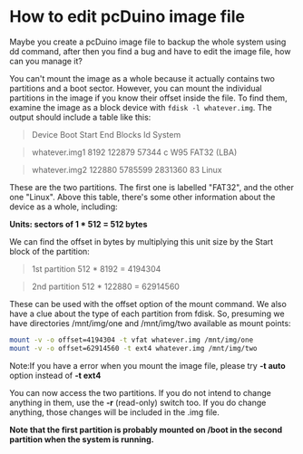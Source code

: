 # How to edit pcDuino image file
Maybe you create a pcDuino image file to backup the whole system using dd command, after then you find a bug and have to edit the image file, how can you manage it?
 
You can't mount the image as a whole because it actually contains two partitions and a boot sector. However, you can mount the individual partitions in the image if you know their offset inside the file. To find them, examine the image as a block device with `fdisk -l whatever.img`. The output should include a table like this:

>Device         Boot     Start       End  Blocks  Id System

>whatever.img1            8192    122879   57344   c W95 FAT32 (LBA)

>whatever.img2          122880   5785599 2831360  83 Linux

These are the two partitions. The first one is labelled "FAT32", and the other one "Linux". Above this table, there's some other information about the device as a whole, including:

**Units: sectors of 1 * 512 = 512 bytes**

We can find the offset in bytes by multiplying this unit size by the Start block of the partition:

> 1st partition 512 * 8192 = 4194304

> 2nd partition 512 * 122880 = 62914560

These can be used with the offset option of the mount command. We also have a clue about the type of each partition from fdisk. So, presuming we have directories /mnt/img/one and /mnt/img/two available as mount points:

```bash
mount -v -o offset=4194304 -t vfat whatever.img /mnt/img/one
mount -v -o offset=62914560 -t ext4 whatever.img /mnt/img/two
```
Note:If you have a error when you mount the image file, please try **-t auto** option instead of **-t ext4**

You can now access the two partitions. If you do not intend to change anything in them, use the **-r** (read-only) switch too. If you do change anything, those changes will be included in the .img file.

**Note that the first partition is probably mounted on /boot in the second partition when the system is running.**
